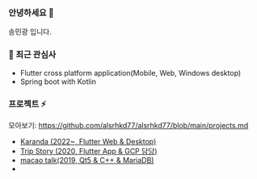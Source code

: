 ### 안녕하세요 👋
송민광 입니다.

### 🎯 최근 관심사
 - Flutter cross platform application(Mobile, Web, Windows desktop)
 - Spring boot with Kotlin

### 프로젝트 ⚡
모아보기: https://github.com/alsrhkd77/alsrhkd77/blob/main/projects.md
 - [Karanda (2022~, Flutter Web & Desktop)](https://github.com/alsrhkd77/Karanda)
 - [Trip Story (2020, Flutter App & GCP 담당)](https://github.com/alsrhkd77/TripStoryApp)
 - [macao talk(2019, Qt5 & C++ & MariaDB)](https://github.com/alsrhkd77/macao_talk)
 - 
<!--
**alsrhkd77/alsrhkd77** is a ✨ _special_ ✨ repository because its `README.md` (this file) appears on your GitHub profile.

Here are some ideas to get you started:

- 🔭 I’m currently working on ...
- 🌱 I’m currently learning ...
- 👯 I’m looking to collaborate on ...
- 🤔 I’m looking for help with ...
- 💬 Ask me about ...
- 📫 How to reach me: ...
- 😄 Pronouns: ...
- ⚡ Fun fact: ...
-->
